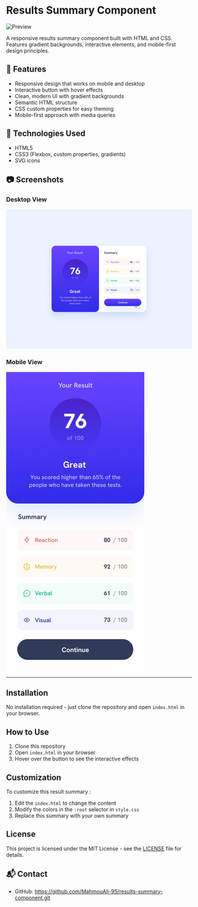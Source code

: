 # Results Summary Component

![Preview](./assets/images/preview.jpg)

A responsive results summary component built with HTML and CSS. Features gradient backgrounds, interactive elements, and mobile-first design principles.

## 📌 Features

- Responsive design that works on mobile and desktop
- Interactive button with hover effects
- Clean, modern UI with gradient backgrounds
- Semantic HTML structure
- CSS custom properties for easy theming
- Mobile-first approach with media queries

## 🚀 Technologies Used

- HTML5
- CSS3 (Flexbox, custom properties, gradients)
- SVG icons

## 📷 Screenshots

### Desktop View
![Desktop Preview](design/active-states.jpg)

### Mobile View
![Mobile Preview](design/mobile-design.jpg)

---

## Installation

No installation required - just clone the repository and open `index.html` in your browser.

## How to Use

1. Clone this repository
2. Open `index.html` in your browser
3. Hover over the button to see the interactive effects

## Customization

To customize this result summary :

1. Edit the `index.html` to change the content
2. Modify the colors in the `:root` selector in `style.css`
3. Replace this summary with your own summary

## License

This project is licensed under the MIT License - see the [LICENSE](LICENSE) file for details.

## 📬 Contact

- GitHub: https://github.com/MahmouAli-95/results-summary-component.git